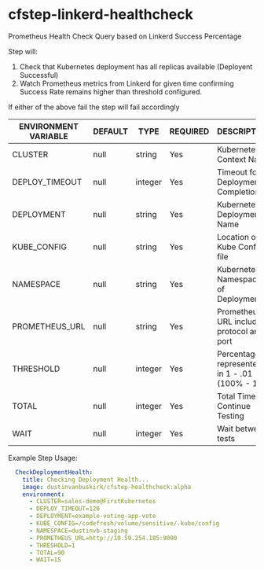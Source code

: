 # cfstep-linkerd-healthcheck

Prometheus Health Check Query based on Linkerd Success Percentage

Step will:
1. Check that Kubernetes deployment has all replicas available (Deployent Successful)
2. Watch Prometheus metrics from Linkerd for given time confirming Success Rate remains higher than threshold configured.

If either of the above fail the step will fail accordingly

| ENVIRONMENT VARIABLE | DEFAULT | TYPE | REQUIRED | DESCRIPTION |
|----------------------------|----------|---------|----------|---------------------------------------------------------------------------------------------------------------------------------|
| CLUSTER | null | string | Yes | Kubernetes Context Name |
| DEPLOY_TIMEOUT | null | integer | Yes | Timeout for Deployment Completion |
| DEPLOYMENT | null | string | Yes | Kubernetes Deployment Name |
| KUBE_CONFIG | null | string | Yes | Location of Kube Config file |
| NAMESPACE | null | string | Yes | Kubernetes Namespace of Deployment |
| PROMETHEUS_URL | null | string | Yes | Prometheus URL including protocol and port |
| THRESHOLD | null | integer | Yes | Percentage represented in 1 - .01 (100% - 1%) |
| TOTAL | null | integer | Yes | Total Time to Continue Testing |
| WAIT | null | integer | Yes | Wait between tests |

Example Step Usage:

``` yaml
  CheckDeploymentHealth:
    title: Checking Deployment Health...
    image: dustinvanbuskirk/cfstep-healthcheck:alpha
    environment:
      - CLUSTER=sales-demo@FirstKubernetes
      - DEPLOY_TIMEOUT=120
      - DEPLOYMENT=example-voting-app-vote
      - KUBE_CONFIG=/codefresh/volume/sensitive/.kube/config
      - NAMESPACE=dustinvb-staging
      - PROMETHEUS_URL=http://10.59.254.185:9090
      - THRESHOLD=1
      - TOTAL=90
      - WAIT=15
```